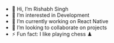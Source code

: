 - 👋 Hi, I’m Rishabh Singh
- 👀 I’m interested in Development
- 🌱 I’m currently working on React Native
- 💞️ I’m looking to collaborate on projects
- ⚡ Fun fact: I like playing chess ♟️

<!---
n0t1s/n0t1s is a ✨ special ✨ repository because its `README.md` (this file) appears on your GitHub profile.
You can click the Preview link to take a look at your changes.
--->
